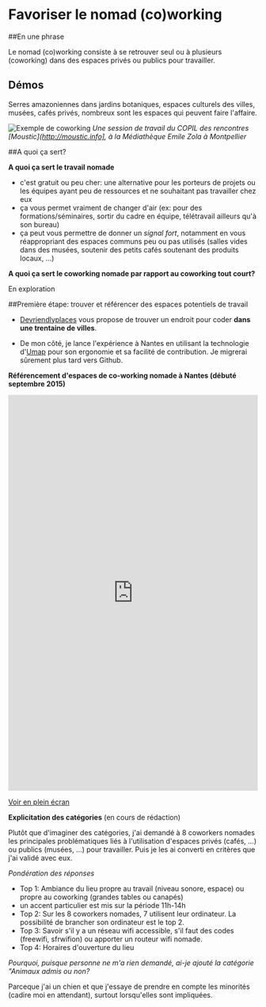 # Favoriser le nomad (co)working

##En une phrase

Le nomad (co)working consiste à se retrouver seul ou à plusieurs (coworking) dans des espaces privés ou publics pour travailler. 

## Démos

Serres amazoniennes dans jardins botaniques, espaces culturels des villes, musées, cafés privés, nombreux sont les espaces qui peuvent faire l'affaire.

![Exemple de coworking](https://igcdn-photos-f-a.akamaihd.net/hphotos-ak-xaf1/t51.2885-15/11378581_949579518418053_481210022_n.jpg)
*Une session de travail du COPIL des rencontres [Moustic](http://moustic.info], à la Médiathèque Emile Zola à Montpellier*

##A quoi ça sert? 

**A quoi ça sert le travail nomade**

* c'est gratuit ou peu cher: une alternative pour les porteurs de projets ou les équipes ayant peu de ressources et ne souhaitant pas travailler chez eux
* ça vous permet vraiment de changer d'air (ex: pour des formations/séminaires, sortir du cadre en équipe, télétravail ailleurs qu'à son bureau)
* ça peut vous permettre de donner un *signal fort*, notamment en vous réappropriant des espaces communs peu ou pas utilisés (salles vides dans des musées, soutenir des petits cafés soutenant des produits locaux, ...) 

**A quoi ça sert le coworking nomade par rapport au coworking tout court?**

En exploration

##Première étape: trouver et référencer des espaces potentiels de travail

* [Devriendlyplaces](http://www.devfriendlyplaces.net/locations.html) vous propose de trouver un endroit pour coder **dans une trentaine de villes**.

* De mon côté, je lance l'expérience à Nantes en utilisant la technologie d'[Umap](http://umap.openstreetmap.fr) pour son ergonomie et sa facilité de contribution. Je migrerai sûrement plus tard vers Github. 

**Référencement d'espaces de co-working nomade à Nantes (débuté septembre 2015)**

<iframe width="100%" height="800px" frameBorder="0" src="http://umap.openstreetmap.fr/fr/map/nomad-working-nantes_50830?scaleControl=false&miniMap=false&scrollWheelZoom=false&zoomControl=true&allowEdit=false&moreControl=true&datalayersControl=true&onLoadPanel=undefined&captionBar=false"></iframe><p><a href="http://umap.openstreetmap.fr/fr/map/nomad-working-nantes_50830">Voir en plein écran</a></p>

**Explicitation des catégories** (en cours de rédaction)

Plutôt que d'imaginer des catégories, j'ai demandé à 8 coworkers nomades les principales problématiques liés à l'utilisation d'espaces privés (cafés, ...) ou publics (musées, ...) pour travailler. Puis je les ai converti en critères que j'ai validé avec eux. 

*Pondération des réponses*

* Top 1: Ambiance du lieu propre au travail (niveau sonore, espace) ou propre au coworking (grandes tables ou canapés)
 * un accent particulier est mis sur la période 11h-14h
* Top 2: Sur les 8 coworkers nomades, 7 utilisent leur ordinateur. La possibilité de brancher son ordinateur est le top 2.
* Top 3: Savoir s'il y a un réseau wifi accessible, s'il faut des codes (freewifi, sfrwifion) ou apporter un routeur wifi nomade. 
* Top 4: Horaires d'ouverture du lieu

*Pourquoi, puisque personne ne m'a rien demandé, ai-je ajouté la catégorie "Animaux admis ou non?*

Parceque j'ai un chien et que j'essaye de prendre en compte les minorités (cadire moi en attendant), surtout lorsqu'elles sont impliquées. 






